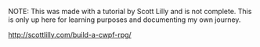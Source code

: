 NOTE: This was made with a tutorial by Scott Lilly and is not complete. This is only up here for learning purposes and documenting my own journey.

http://scottlilly.com/build-a-cwpf-rpg/
